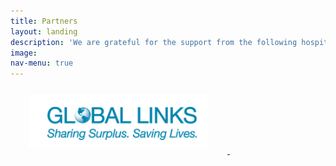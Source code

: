 ```yaml
---
title: Partners
layout: landing
description: 'We are grateful for the support from the following hospitals and organizations'
image: 
nav-menu: true
---
```

<section id="one">
<a href="https://www.globallinks.org/" class="image">
	<img src="/assets/images/globallinks.jpg" alt="" Hspace="30" Vspace="10"/>
</a>
<a href="https://missiontoothbrush.org/" class="image">
	<img src="/assets/images/mission-toothbrush-logo.jpg" alt="" Hspace="30" Vspace="10"/>
</a>

<!--data-position="center center"-->
